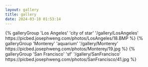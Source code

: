 ```yaml
---
layout: gallery
title: gallery
date: 2024-03-18 01:53:14
---
```

<div class="gallery-group-main">
{% galleryGroup 'Los Angeles' 'city of star' '/gallery/LosAngeles'  https://picbed.josephweng.com/photos/LosAngeles/18.BMP %}
{% galleryGroup 'Monterey' 'aquarium' '/gallery/Monterey'  https://picbed.josephweng.com/photos/Monterey/19.jpg %}
{% galleryGroup 'San Francisco' 'sf' '/gallery/SanFrancisco'  https://picbed.josephweng.com/photos/SanFrancisco/41.jpg %}
</div>
